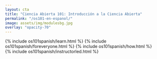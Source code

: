 ```yaml
---
layout: cta
title: "Ciencia Abierta 101: Introducción a la Ciencia Abierta"
permalink: "/os101-en-espanol/"
image: assets/img/modulesbg.jpg
overlay: "opacity-70"
---
```


{% include os101spanish/learn.html %}
{% include os101spanish/foreveryone.html %}
{% include os101spanish/how.html %}
{% include os101spanish/instructorled.html %}
